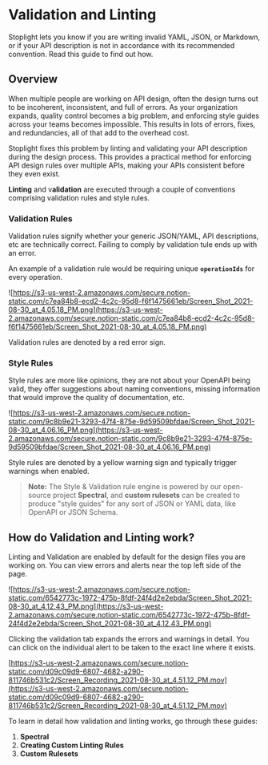 # **Validation and Linting**

Stoplight lets you know if you are writing invalid YAML, JSON, or Markdown, or if your API description is not in accordance with its recommended convention. Read this guide to find out how. 

## Overview

When multiple people are working on API design, often the design turns out to be incoherent, inconsistent, and full of errors. As your organization expands, quality control becomes a big problem, and enforcing style guides across your teams becomes impossible. This results in lots of errors, fixes, and redundancies, all of that add to the overhead cost. 

Stoplight fixes this problem by linting and validating your API description during the design process. This provides a practical method for enforcing API design rules over multiple APIs, making your APIs consistent before they even exist. 

**Linting** and v**alidation** are executed through a couple of conventions comprising validation rules and style rules. 

### **Validation Rules**

Validation rules signify whether your generic JSON/YAML, API descriptions, etc are technically correct. Failing to comply by validation tule ends up with an error. 

An example of a validation rule would be requiring unique **`operationIds`** for every operation. 

![https://s3-us-west-2.amazonaws.com/secure.notion-static.com/c7ea84b8-ecd2-4c2c-95d8-f6f1475661eb/Screen_Shot_2021-08-30_at_4.05.18_PM.png](https://s3-us-west-2.amazonaws.com/secure.notion-static.com/c7ea84b8-ecd2-4c2c-95d8-f6f1475661eb/Screen_Shot_2021-08-30_at_4.05.18_PM.png)

Validation rules are denoted by a red error sign. 

### **Style Rules**

Style rules are more like opinions, they are not about your OpenAPI being valid, they offer suggestions about naming conventions, missing information that would improve the quality of documentation, etc. 

![https://s3-us-west-2.amazonaws.com/secure.notion-static.com/9c8b9e21-3293-47f4-875e-9d59509bfdae/Screen_Shot_2021-08-30_at_4.06.16_PM.png](https://s3-us-west-2.amazonaws.com/secure.notion-static.com/9c8b9e21-3293-47f4-875e-9d59509bfdae/Screen_Shot_2021-08-30_at_4.06.16_PM.png)

Style rules are denoted by a yellow warning sign and typically trigger warnings when enabled.

> **Note:** The Style & Validation rule engine is powered by our open-source project **Spectral**, and **custom rulesets** can be created to produce "style guides" for any sort of JSON or YAML data, like OpenAPI or JSON Schema.

## How do Validation and Linting work?

Linting and Validation are enabled by default for the design files you are working on. You can view errors and alerts near the top left side of the page. 

![https://s3-us-west-2.amazonaws.com/secure.notion-static.com/6542773c-1972-475b-8fdf-24f4d2e2ebda/Screen_Shot_2021-08-30_at_4.12.43_PM.png](https://s3-us-west-2.amazonaws.com/secure.notion-static.com/6542773c-1972-475b-8fdf-24f4d2e2ebda/Screen_Shot_2021-08-30_at_4.12.43_PM.png)

Clicking the validation tab expands the errors and warnings in detail. You can click on the individual alert to be taken to the exact line where it exists. 

[https://s3-us-west-2.amazonaws.com/secure.notion-static.com/d09c09d9-6807-4682-a290-811746b531c2/Screen_Recording_2021-08-30_at_4.51.12_PM.mov](https://s3-us-west-2.amazonaws.com/secure.notion-static.com/d09c09d9-6807-4682-a290-811746b531c2/Screen_Recording_2021-08-30_at_4.51.12_PM.mov)

To learn in detail  how validation and linting works, go through these guides:

1. **Spectral** 
2. **Creating Custom Linting Rules**
3. **Custom Rulesets**